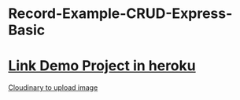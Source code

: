 # Record-Example-CRUD-Express-Basic
# [Link Demo Project in heroku](https://express-crud-example.herokuapp.com/)
 [Cloudinary to upload image](https://cloudinary.com/)
